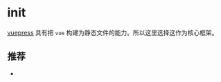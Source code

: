 # init

[vuepress](https://v2.vuepress.vuejs.org/zh/guide/getting-started.html#%E4%BE%9D%E8%B5%96%E7%8E%AF%E5%A2%83) 具有把 `vue` 构建为静态文件的能力。所以这里选择这作为核心框架。

## 推荐

- [](https://juejin.cn/post/6965510644007665671)

